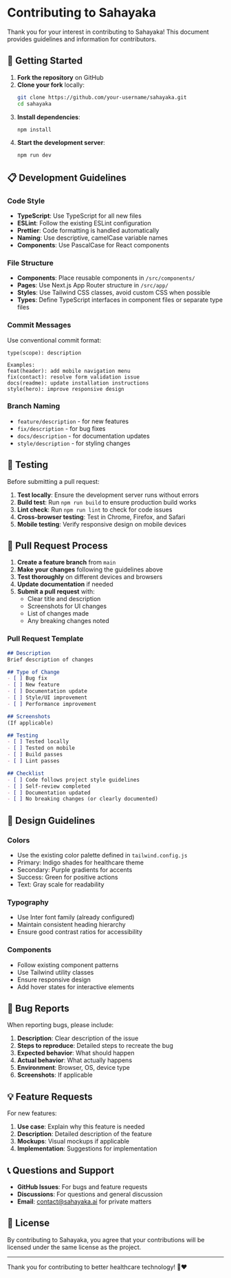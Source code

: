 # Contributing to Sahayaka

Thank you for your interest in contributing to Sahayaka! This document provides guidelines and information for contributors.

## 🚀 Getting Started

1. **Fork the repository** on GitHub
2. **Clone your fork** locally:
   ```bash
   git clone https://github.com/your-username/sahayaka.git
   cd sahayaka
   ```
3. **Install dependencies**:
   ```bash
   npm install
   ```
4. **Start the development server**:
   ```bash
   npm run dev
   ```

## 📋 Development Guidelines

### Code Style

- **TypeScript**: Use TypeScript for all new files
- **ESLint**: Follow the existing ESLint configuration
- **Prettier**: Code formatting is handled automatically
- **Naming**: Use descriptive, camelCase variable names
- **Components**: Use PascalCase for React components

### File Structure

- **Components**: Place reusable components in `/src/components/`
- **Pages**: Use Next.js App Router structure in `/src/app/`
- **Styles**: Use Tailwind CSS classes, avoid custom CSS when possible
- **Types**: Define TypeScript interfaces in component files or separate type files

### Commit Messages

Use conventional commit format:
```
type(scope): description

Examples:
feat(header): add mobile navigation menu
fix(contact): resolve form validation issue
docs(readme): update installation instructions
style(hero): improve responsive design
```

### Branch Naming

- `feature/description` - for new features
- `fix/description` - for bug fixes
- `docs/description` - for documentation updates
- `style/description` - for styling changes

## 🧪 Testing

Before submitting a pull request:

1. **Test locally**: Ensure the development server runs without errors
2. **Build test**: Run `npm run build` to ensure production build works
3. **Lint check**: Run `npm run lint` to check for code issues
4. **Cross-browser testing**: Test in Chrome, Firefox, and Safari
5. **Mobile testing**: Verify responsive design on mobile devices

## 📝 Pull Request Process

1. **Create a feature branch** from `main`
2. **Make your changes** following the guidelines above
3. **Test thoroughly** on different devices and browsers
4. **Update documentation** if needed
5. **Submit a pull request** with:
   - Clear title and description
   - Screenshots for UI changes
   - List of changes made
   - Any breaking changes noted

### Pull Request Template

```markdown
## Description
Brief description of changes

## Type of Change
- [ ] Bug fix
- [ ] New feature
- [ ] Documentation update
- [ ] Style/UI improvement
- [ ] Performance improvement

## Screenshots
(If applicable)

## Testing
- [ ] Tested locally
- [ ] Tested on mobile
- [ ] Build passes
- [ ] Lint passes

## Checklist
- [ ] Code follows project style guidelines
- [ ] Self-review completed
- [ ] Documentation updated
- [ ] No breaking changes (or clearly documented)
```

## 🎨 Design Guidelines

### Colors
- Use the existing color palette defined in `tailwind.config.js`
- Primary: Indigo shades for healthcare theme
- Secondary: Purple gradients for accents
- Success: Green for positive actions
- Text: Gray scale for readability

### Typography
- Use Inter font family (already configured)
- Maintain consistent heading hierarchy
- Ensure good contrast ratios for accessibility

### Components
- Follow existing component patterns
- Use Tailwind utility classes
- Ensure responsive design
- Add hover states for interactive elements

## 🐛 Bug Reports

When reporting bugs, please include:

1. **Description**: Clear description of the issue
2. **Steps to reproduce**: Detailed steps to recreate the bug
3. **Expected behavior**: What should happen
4. **Actual behavior**: What actually happens
5. **Environment**: Browser, OS, device type
6. **Screenshots**: If applicable

## 💡 Feature Requests

For new features:

1. **Use case**: Explain why this feature is needed
2. **Description**: Detailed description of the feature
3. **Mockups**: Visual mockups if applicable
4. **Implementation**: Suggestions for implementation

## 📞 Questions and Support

- **GitHub Issues**: For bugs and feature requests
- **Discussions**: For questions and general discussion
- **Email**: contact@sahayaka.ai for private matters

## 📄 License

By contributing to Sahayaka, you agree that your contributions will be licensed under the same license as the project.

---

Thank you for contributing to better healthcare technology! 🏥❤️
